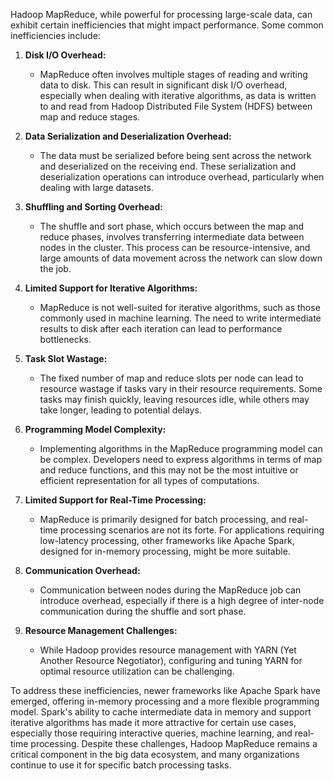 Hadoop MapReduce, while powerful for processing large-scale data, can exhibit certain inefficiencies that might impact performance. Some common inefficiencies include:

1. **Disk I/O Overhead:**
   - MapReduce often involves multiple stages of reading and writing data to disk. This can result in significant disk I/O overhead, especially when dealing with iterative algorithms, as data is written to and read from Hadoop Distributed File System (HDFS) between map and reduce stages.

2. **Data Serialization and Deserialization Overhead:**
   - The data must be serialized before being sent across the network and deserialized on the receiving end. These serialization and deserialization operations can introduce overhead, particularly when dealing with large datasets.

3. **Shuffling and Sorting Overhead:**
   - The shuffle and sort phase, which occurs between the map and reduce phases, involves transferring intermediate data between nodes in the cluster. This process can be resource-intensive, and large amounts of data movement across the network can slow down the job.

4. **Limited Support for Iterative Algorithms:**
   - MapReduce is not well-suited for iterative algorithms, such as those commonly used in machine learning. The need to write intermediate results to disk after each iteration can lead to performance bottlenecks.

5. **Task Slot Wastage:**
   - The fixed number of map and reduce slots per node can lead to resource wastage if tasks vary in their resource requirements. Some tasks may finish quickly, leaving resources idle, while others may take longer, leading to potential delays.

6. **Programming Model Complexity:**
   - Implementing algorithms in the MapReduce programming model can be complex. Developers need to express algorithms in terms of map and reduce functions, and this may not be the most intuitive or efficient representation for all types of computations.

7. **Limited Support for Real-Time Processing:**
   - MapReduce is primarily designed for batch processing, and real-time processing scenarios are not its forte. For applications requiring low-latency processing, other frameworks like Apache Spark, designed for in-memory processing, might be more suitable.

8. **Communication Overhead:**
   - Communication between nodes during the MapReduce job can introduce overhead, especially if there is a high degree of inter-node communication during the shuffle and sort phase.

9. **Resource Management Challenges:**
   - While Hadoop provides resource management with YARN (Yet Another Resource Negotiator), configuring and tuning YARN for optimal resource utilization can be challenging.

To address these inefficiencies, newer frameworks like Apache Spark have emerged, offering in-memory processing and a more flexible programming model. Spark's ability to cache intermediate data in memory and support iterative algorithms has made it more attractive for certain use cases, especially those requiring interactive queries, machine learning, and real-time processing. Despite these challenges, Hadoop MapReduce remains a critical component in the big data ecosystem, and many organizations continue to use it for specific batch processing tasks.

